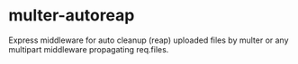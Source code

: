 multer-autoreap
===============

Express middleware for auto cleanup (reap) uploaded files by multer or any multipart middleware propagating req.files.  
